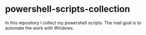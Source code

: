 # powershell-scripts-collection
In this repository I collect my powershell scripts. The mail goal is to automate the work with Windows.
